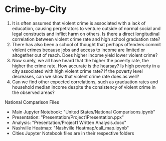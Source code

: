 # Crime-by-City

1. It is often assumed that violent crime is associated with a lack of education, causing perpetrators to venture outside of normal social and legal constructs and inflict harm on others. Is there a direct longitudinal correlation between violent crime rate and high school graduation rate?
2. There has also been a school of thought that perhaps offenders commit violent crimes because jobs and access to income are limited or altogether out of reach. Does higher income yield lower violent crime?
3. Now surely, we all have heard that the higher the poverty rate, the higher the crime rate. How accurate is the hearsay? Is high poverty in a city associated with high violent crime rate? If the poverty level decreases, can we show that violent crime rate does as well?
4. Can we find other expected correlations, such as graduation rates and household median income despite the consistency of violent crime in the observed areas? 


National Comparison Files
- Main Jupyter Notebook: "United States/National Comparisons.ipynb"
- Presentation: "Presentation/Project1Presentation.ppx"
- Analysis: "Presentation/Project1 Written Analysis.docx"
- Nashville Heatmap: "Nashville Heatmap/call_map.ipynb"
- Cities Jupyter Notebook files are in their respective folders
